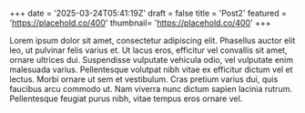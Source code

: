+++
date = '2025-03-24T05:41:19Z'
draft = false
title = 'Post2'
featured = 'https://placehold.co/400'
thumbnail= 'https://placehold.co/400'
+++

Lorem ipsum dolor sit amet, consectetur adipiscing elit. Phasellus auctor elit leo, ut pulvinar felis varius et. Ut lacus eros, efficitur vel convallis sit amet, ornare ultrices dui. Suspendisse vulputate vehicula odio, vel vulputate enim malesuada varius. Pellentesque volutpat nibh vitae ex efficitur dictum vel et lectus. Morbi ornare ut sem et vestibulum. Cras pretium varius dui, quis faucibus arcu commodo ut. Nam viverra nunc dictum sapien lacinia rutrum. Pellentesque feugiat purus nibh, vitae tempus eros ornare vel.